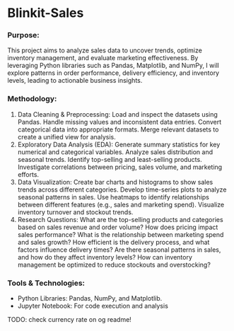 # Blinkit-Sales

### Purpose:
This project aims to analyze sales data to uncover trends, optimize inventory management, and evaluate marketing effectiveness. By leveraging Python libraries such as Pandas, Matplotlib, and NumPy, I will explore patterns in order performance, delivery efficiency, and inventory levels, leading to actionable business insights.

### Methodology:
1. Data Cleaning & Preprocessing:
Load and inspect the datasets using Pandas.
Handle missing values and inconsistent data entries.
Convert categorical data into appropriate formats.
Merge relevant datasets to create a unified view for analysis.
2. Exploratory Data Analysis (EDA):
Generate summary statistics for key numerical and categorical variables.
Analyze sales distribution and seasonal trends.
Identify top-selling and least-selling products.
Investigate correlations between pricing, sales volume, and marketing efforts.
3. Data Visualization:
Create bar charts and histograms to show sales trends across different categories.
Develop time-series plots to analyze seasonal patterns in sales.
Use heatmaps to identify relationships between different features (e.g., sales and marketing spend).
Visualize inventory turnover and stockout trends.
4. Research Questions:
What are the top-selling products and categories based on sales revenue and order volume?
How does pricing impact sales performance?
What is the relationship between marketing spend and sales growth?
How efficient is the delivery process, and what factors influence delivery times?
Are there seasonal patterns in sales, and how do they affect inventory levels?
How can inventory management be optimized to reduce stockouts and overstocking?

### Tools & Technologies:
- Python Libraries: Pandas, NumPy, and Matplotlib.
- Jupyter Notebook: For code execution and analysis

TODO: check currency rate on og readme!